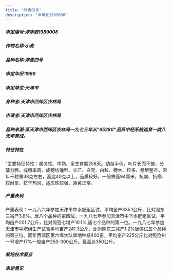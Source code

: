 ```yaml
---
title: "津麦四号"
description: "津审麦1989008"
---
```

##### 审定编号:津审麦1989008

##### 作物名称:小麦

##### 品种名称:津麦四号

##### 审定年份:1989

##### 审定单位:天津市

##### 育种者:天津市西郊区农林局

##### 申请者:天津市西郊区农林局

##### 品种来源:系天津市西郊区农林局一九七三年从"65280"品系中经系统选育一就八无年育成。

##### 特征特性
"主要特征特性：属冬性、中熟、全生育期258天。幼苗半伏，叶片长而不披，分蘖力强。成穗率高、成穗纺锤型、长芒、白壳、白粒、穗大、粒多、穗层整齐，常年千粒重38克左右，高达40克以上，品质较好。一般株高94厘米，抗病、抗寒、较耐旱、抗干热风、适应性较强、落黄正常。

##### 产量表现
产量表现：一九八六年参加天津市中水肥组区试，平均亩产335.1公斤，比对照东三减产3.8%。居八个品种的第四位。一九八七年参加天津市中下水肥组区试，平均亩产201.7公斤，比对照签七增产10.1%,居七个品种的第一位。一九八七年参加天津市中肥组生产试验平均亩产241.3公斤，比对照东三减产1.2%居供试五个品种的第三位。同年西郊区第六埠大队旱地种植400亩，平均亩产225公斤比对照沧州一号增产17%一般亩产250-300公斤。最高达350公斤。

##### 栽培技术要点


##### 审定意见

